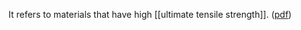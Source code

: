 It refers to materials that have high [[ultimate tensile strength]].  ([pdf](zotero://open-pdf/library/items/ZTFTC588?page=8&annotation=RG6A8LEW))